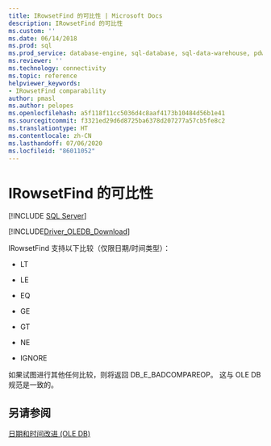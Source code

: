 ```yaml
---
title: IRowsetFind 的可比性 | Microsoft Docs
description: IRowsetFind 的可比性
ms.custom: ''
ms.date: 06/14/2018
ms.prod: sql
ms.prod_service: database-engine, sql-database, sql-data-warehouse, pdw
ms.reviewer: ''
ms.technology: connectivity
ms.topic: reference
helpviewer_keywords:
- IRowsetFind comparability
author: pmasl
ms.author: pelopes
ms.openlocfilehash: a5f118f11cc5036d4c8aaf4173b10484d56b1e41
ms.sourcegitcommit: f3321ed29d6d8725ba6378d207277a57cb5fe8c2
ms.translationtype: HT
ms.contentlocale: zh-CN
ms.lasthandoff: 07/06/2020
ms.locfileid: "86011052"
---
```

# <a name="comparability-for-irowsetfind"></a>IRowsetFind 的可比性
[!INCLUDE [SQL Server](../../../includes/applies-to-version/sql-asdb-asdbmi-asa-pdw.md)]

[!INCLUDE[Driver_OLEDB_Download](../../../includes/driver_oledb_download.md)]

  IRowsetFind 支持以下比较（仅限日期/时间类型）：  
  
-   LT  
  
-   LE  
  
-   EQ  
  
-   GE  
  
-   GT  
  
-   NE  
  
-   IGNORE  
  
 如果试图进行其他任何比较，则将返回 DB_E_BADCOMPAREOP。 这与 OLE DB 规范是一致的。  
  
## <a name="see-also"></a>另请参阅  
 [日期和时间改进 (OLE DB)](../../oledb/ole-db-date-time/date-and-time-improvements-ole-db.md)  
  
  
